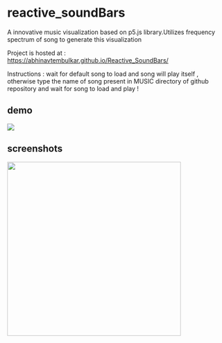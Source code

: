 # reactive_soundBars
A innovative music visualization based on p5.js library.Utilizes frequency spectrum of song to generate this visualization

Project is hosted at : https://abhinavtembulkar.github.io/Reactive_SoundBars/ 

Instructions : wait for default song to load and song will play itself , otherwise type the name of song present in MUSIC directory
of github repository and wait for song to load and play !

## demo
![](/images/beats.gif)

## screenshots
<img src="https://abhinavtembulkar.github.io/Reactive_SoundBars/images/circlebars.png" height="400px" width="400px">
